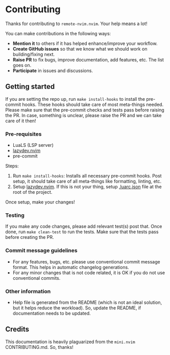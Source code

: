 # Contributing

Thanks for contributing to `remote-nvim.nvim`. Your help means a lot!

You can make contributions in the following ways:

- **Mention it** to others if it has helped enhance/improve your workflow.
- **Create GitHub issues** so that we know what we should work on building/fixing next.
- **Raise PR** to fix bugs, improve documentation, add features, etc. The list goes on.
- **Participate** in issues and discussions.

## Getting started

If you are setting the repo up, run `make install-hooks` to install the pre-commit hooks. These hooks should take care
of most meta-things needed. Please make sure that the pre-commit checks and tests pass before raising the PR. In case,
something is unclear, please raise the PR and we can take care of it then!

### Pre-requisites

- LuaLS (LSP server)
- [lazydev.nvim](https://github.com/folke/lazydev.nvim/)
- pre-commit

Steps:

1. Run `make install-hooks`: Installs all necessary pre-commit hooks. Post setup, it should take care of all meta-things
   like formatting, linting, etc.
2. Setup [lazydev.nvim](https://github.com/folke/lazydev.nvim/). If this is not your thing, setup
   [.luarc.json](https://github.com/amitds1997/remote-nvim.nvim/blob/2d5158a/.luarc.json) file at the root
   of the project.

Once setup, make your changes!

### Testing

If you make any code changes, please add relevant test(s) post that. Once done,
run `make clean-test` to run the tests. Make sure that the tests pass before creating the PR.

### Commit message guidelines

- For any features, bugs, etc. please use conventional commit message format. This helps in
  automatic changelog generations.
- For any minor changes that is not code related, it is OK if you do not use conventional commits.

### Other information

- Help file is generated from the README (which is not an ideal solution, but it helps reduce the workload). So,
  update the README, if documentation needs to be updated.

## Credits

This documentation is heavily plaguarized from the `mini.nvim` CONTRIBUTING.md. So, thanks!

